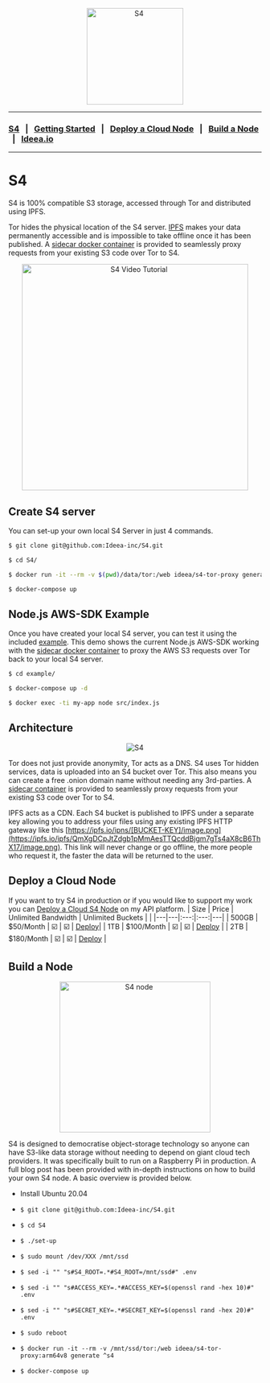 <p align="center">
<img width="192" src="https://ideea.io/assets/img/logos/s4/s4-logo-dark.svg" alt="S4">
</p>

---
### [S4](https://ideea.io/s4) &nbsp;&nbsp;|&nbsp;&nbsp; [Getting Started](https://ideea.io/s4/getting-started-tutorial) &nbsp;&nbsp;|&nbsp;&nbsp; [Deploy a Cloud Node](https://app.ideea.io/sign-up/s4) &nbsp;&nbsp;|&nbsp;&nbsp; [Build a Node](https://github.com/Ideea-inc/S4) &nbsp;&nbsp;|&nbsp;&nbsp; [Ideea.io](https://ideea.io)
---

# S4
S4 is 100% compatible S3 storage, accessed through Tor and distributed using IPFS.

Tor hides the physical location of the S4 server. [IPFS](https://github.com/ipfs/ipfs) makes your data permanently accessible and is impossible to take offline once it has been published. A [sidecar docker container](https://github.com/Ideea-inc/s4-client) is provided to seamlessly proxy requests from your existing S3 code over Tor to S4.


<p align="center">
<a href="https://youtu.be/WoWzC4yrGmM">
<img width="450" src="https://ideea.io/assets/img/s4-youtube-embed.png" alt="S4 Video Tutorial">
</a>
</p>

## Create S4 server
You can set-up your own local S4 Server in just 4 commands.
```sh
$ git clone git@github.com:Ideea-inc/S4.git

$ cd S4/

$ docker run -it --rm -v $(pwd)/data/tor:/web ideea/s4-tor-proxy generate ^s4

$ docker-compose up
```
## Node.js AWS-SDK Example
Once you have created your local S4 server, you can test it using the included [example](https://github.com/Ideea-inc/S4/blob/master/example/src/index.js). This demo shows the current Node.js AWS-SDK working with the [sidecar docker container](https://github.com/Ideea-inc/s4-client) to proxy the AWS S3 requests over Tor back to your local S4 server.

```sh
$ cd example/

$ docker-compose up -d

$ docker exec -ti my-app node src/index.js
```

## Architecture
<p  align="center">
<img src="https://ideea.io/assets/img/s4-diagram.png"  alt="S4">
</p>

Tor does not just provide anonymity, Tor acts as a DNS. S4 uses Tor hidden services, data is uploaded into an S4 bucket over Tor. This also means you can create a free .onion domain name without needing any 3rd-parties. A [sidecar container](https://github.com/Ideea-inc/s4-client) is provided to seamlessly proxy requests from your existing S3 code over Tor to S4.

IPFS acts as a CDN. Each S4 bucket is published to IPFS under a separate key allowing you to address your files using any existing IPFS HTTP gateway like this [https://ipfs.io/ipns/[BUCKET-KEY]/image.png](https://ipfs.io/ipfs/QmXgDCpJtZdgb1pMmAesTTQcddBjgm7gTs4aX8cB6ThX17/image.png). This link will never change or go offline, the more people who request it, the faster the data will be returned to the user.

## Deploy a Cloud Node
If you want to try S4 in production or if you would like to support my work you can [Deploy a Cloud S4 Node](https://app.ideea.io/sign-up/s4) on my API platform. 
| Size | Price | Unlimited Bandwidth | Unlimited Buckets |   |
|---|---|:---:|:---:|---|
| 500GB |  $50/Month | ☑️ |  ☑️ | [Deploy](https://app.ideea.io/sign-up/s4)|
| 1TB   | $100/Month  |  ☑️ | ☑️  | [Deploy](https://app.ideea.io/sign-up/s4)  |
| 2TB   | $180/Month  |  ☑️ | ☑️  | [Deploy](https://app.ideea.io/sign-up/s4)  |


## Build a Node
<p  align="center">
<img src="https://ideea.io/assets/img/s4-node.png" width="300" alt="S4 node">
</p>
S4 is designed to democratise object-storage technology so anyone can have S3-like data storage without needing to depend on giant cloud tech providers. It was specifically built to run on a Raspberry Pi in production. A full blog post has been provided with in-depth instructions on how to build your own S4 node. A basic overview is provided below.

- Install Ubuntu 20.04

-  `$ git clone git@github.com:Ideea-inc/S4.git`

-  `$ cd S4`

-  `$ ./set-up` 

-  `$ sudo mount /dev/XXX /mnt/ssd`

-  `$ sed -i "" "s#S4_ROOT=.*#S4_ROOT=/mnt/ssd#" .env`

-  `$ sed -i "" "s#ACCESS_KEY=.*#ACCESS_KEY=$(openssl rand -hex 10)#" .env`

-  `$ sed -i "" "s#SECRET_KEY=.*#SECRET_KEY=$(openssl rand -hex 20)#" .env`

-  `$ sudo reboot`

-  `$ docker run -it --rm -v /mnt/ssd/tor:/web ideea/s4-tor-proxy:arm64v8 generate ^s4`

-  `$ docker-compose up`


